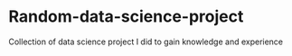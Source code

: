 # Random-data-science-project
Collection of data science project I did to gain knowledge and experience
